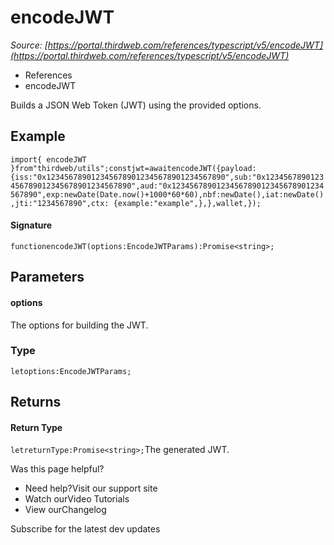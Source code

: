 # encodeJWT

*Source: [https://portal.thirdweb.com/references/typescript/v5/encodeJWT](https://portal.thirdweb.com/references/typescript/v5/encodeJWT)*

* References
* encodeJWT

Builds a JSON Web Token (JWT) using the provided options.

## Example

`import{ encodeJWT }from"thirdweb/utils";constjwt=awaitencodeJWT({payload: {iss:"0x1234567890123456789012345678901234567890",sub:"0x1234567890123456789012345678901234567890",aud:"0x1234567890123456789012345678901234567890",exp:newDate(Date.now()+1000*60*60),nbf:newDate(),iat:newDate(),jti:"1234567890",ctx: {example:"example",},},wallet,});`
#### Signature

`functionencodeJWT(options:EncodeJWTParams):Promise<string>;`
## Parameters

#### options

The options for building the JWT.

### Type

`letoptions:EncodeJWTParams;`
## Returns

#### Return Type

`letreturnType:Promise<string>;`The generated JWT.

Was this page helpful?

* Need help?Visit our support site
* Watch ourVideo Tutorials
* View ourChangelog

Subscribe for the latest dev updates

